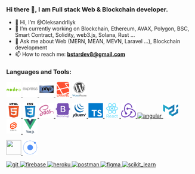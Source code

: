 ### Hi there 👋, I am Full stack Web & Blockchain developer.

<!--
**tysonstar912913/tysonstar912913** is a ✨ _special_ ✨ repository because its `README.md` (this file) appears on your GitHub profile.

Here are some ideas to get you started:

- 🔭 I’m currently working on ...
- 🌱 I’m currently learning ...
- 👯 I’m looking to collaborate on ...
- 🤔 I’m looking for help with ...
- 💬 Ask me about ...
- 📫 How to reach me: ...
- 😄 Pronouns: ...
- ⚡ Fun fact: ...
-->
- 👋 Hi, I’m @OleksandrIlyk
- 🔭 I’m currently working on Blockchain, Ethereum, AVAX, Polygon, BSC, Smart Contract, Solidity, web3.js, Solana, Rust ...
- 💬 Ask me about Web (MERN, MEAN, MEVN, Laravel ...), Blockchain development
- 📫 How to reach me: **bstardev8@gmail.com**

<h3 align="left">Languages and Tools:</h3>
<p align="left">
  <!-- Node.js -->
  <a href="javascript:void(0);" target="_blank"> <img src="https://github.com/devicons/devicon/blob/master/icons/nodejs/nodejs-plain-wordmark.svg" alt="mongodb" width="40" height="40"/> </a>
  <!-- Express.js -->
  <a href="javascript:void(0);"> <img src="https://github.com/devicons/devicon/blob/master/icons/express/express-original-wordmark.svg" alt="Express.js" width="40" height="40"/> </a>
  <!-- Php -->
  <a href="https://www.php.net" target="_blank"> <img src="https://raw.githubusercontent.com/devicons/devicon/master/icons/php/php-original.svg" alt="php" width="40" height="40"/> </a> 
  <!-- Laravel -->
  <a href="javascript:void(0);"> <img src="https://github.com/devicons/devicon/blob/master/icons/laravel/laravel-plain-wordmark.svg" alt="" width="40" height="40"/> </a>
  <!-- Wordpress -->
  <a href="javascript:void(0);"> <img src="https://github.com/devicons/devicon/blob/master/icons/wordpress/wordpress-original.svg" alt="" width="40" height="40"/> </a>
</p>
<p align="left">
  <!-- Html -->
  <a href="https://www.w3.org/html/" target="_blank"> <img src="https://raw.githubusercontent.com/devicons/devicon/master/icons/html5/html5-original-wordmark.svg" alt="html5" width="40" height="40"/> </a>
  <!-- CSS -->
  <a href="https://www.w3schools.com/css/" target="_blank"> <img src="https://raw.githubusercontent.com/devicons/devicon/master/icons/css3/css3-original-wordmark.svg" alt="css3" width="40" height="40"/> </a> 
  <!-- SASS -->
  <a href="javascript:void(0);"> <img src="https://github.com/devicons/devicon/blob/master/icons/sass/sass-original.svg" alt="" width="40" height="40"/> </a>
  <!-- Bootstrap -->
  <a href="https://getbootstrap.com" target="_blank"> <img src="https://raw.githubusercontent.com/devicons/devicon/master/icons/bootstrap/bootstrap-plain-wordmark.svg" alt="bootstrap" width="40" height="40"/></a>
  <!-- jQuery -->
  <a href="javascript:void(0);"> <img src="https://github.com/devicons/devicon/blob/master/icons/jquery/jquery-original-wordmark.svg" alt="" width="40" height="40"/> </a>
  <!-- typescript -->
  <a href="javascript:void(0);"> <img src="https://github.com/devicons/devicon/blob/master/icons/typescript/typescript-original.svg" alt="" width="40" height="40"/> </a>
  <!-- React -->
  <a href="https://reactjs.org/" target="_blank"> <img src="https://raw.githubusercontent.com/devicons/devicon/master/icons/react/react-original-wordmark.svg" alt="react" width="40" height="40"/> </a> 
  <!-- Redux -->
  <a href="https://redux.js.org" target="_blank"> <img src="https://raw.githubusercontent.com/devicons/devicon/master/icons/redux/redux-original.svg" alt="redux" width="40" height="40"/> </a> 
  <!-- Angular -->
  <a href="https://angular.io" target="_blank"> <img src="https://angular.io/assets/images/logos/angular/angular.svg" alt="angular" width="40" height="40"/> </a> 
  <!-- materialui -->
  <a href="javascript:void(0);"> <img src="https://github.com/devicons/devicon/blob/master/icons/materialui/materialui-original.svg" alt="" width="40" height="40"/> </a>
  <!-- svelte -->
  <a href="javascript:void(0);"> <img src="https://github.com/devicons/devicon/blob/master/icons/svelte/svelte-original-wordmark.svg" alt="" width="40" height="40"/> </a>
  <!-- vuejs -->
  <a href="javascript:void(0);"> <img src="https://github.com/devicons/devicon/blob/master/icons/vuejs/vuejs-original-wordmark.svg" alt="" width="40" height="40"/> </a>
</p>
<p align="left">
  <!-- React Native -->
  <a href="javascript:void(0);"> <img src="https://toppng.com/uploads/preview/react-native-svg-transformer-allows-you-import-svg-aperture-science-innovators-logo-11562851994zqcpwozsvy.png" alt="" width="40" height="40"/> </a>
  <!-- ionic -->
  <a href="javascript:void(0);"> <img src="https://github.com/devicons/devicon/blob/master/icons/ionic/ionic-original.svg" alt="" width="40" height="40"/> </a>
</p>
<p align="left">
  <!-- Git -->
  <a href="https://git-scm.com/" target="_blank"> <img src="https://www.vectorlogo.zone/logos/git-scm/git-scm-icon.svg" alt="git" width="40" height="40"/> </a> 
  <!-- Firebase -->
  <a href="https://firebase.google.com/" target="_blank"> <img src="https://www.vectorlogo.zone/logos/firebase/firebase-icon.svg" alt="firebase" width="40" height="40"/> </a>
  <!-- Heroku -->
  <a href="https://heroku.com" target="_blank"> <img src="https://www.vectorlogo.zone/logos/heroku/heroku-icon.svg" alt="heroku" width="40" height="40"/> </a> 
  <!-- Postman -->
  <a href="https://postman.com" target="_blank"> <img src="https://www.vectorlogo.zone/logos/getpostman/getpostman-icon.svg" alt="postman" width="40" height="40"/> </a> 
  <!-- Figma -->
  <a href="https://www.figma.com/" target="_blank"> <img src="https://www.vectorlogo.zone/logos/figma/figma-icon.svg" alt="figma" width="40" height="40"/> </a> 
  <!-- Sklearn -->
  <a href="https://scikit-learn.org/" target="_blank"> <img src="https://upload.wikimedia.org/wikipedia/commons/0/05/Scikit_learn_logo_small.svg" alt="scikit_learn" width="40" height="40"/> </a> 
</p>
